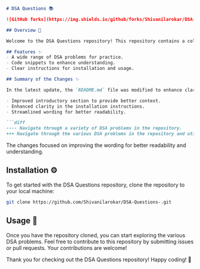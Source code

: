 ```markdown
# DSA Questions 📚

![GitHub forks](https://img.shields.io/github/forks/Shivanilarokar/DSA-Questions-)

## Overview 🌟

Welcome to the DSA Questions repository! This repository contains a collection of data structures and algorithms (DSA) problems designed to help you enhance your coding skills.

## Features ✨
- A wide range of DSA problems for practice.
- Code snippets to enhance understanding.
- Clear instructions for installation and usage.

## Summary of the Changes ✨

In the latest update, the `README.md` file was modified to enhance clarity and streamline the content. Here are some of the notable changes made:

- Improved introductory section to provide better context.
- Enhanced clarity in the installation instructions.
- Streamlined wording for better readability.

```diff
---- Navigate through a variety of DSA problems in the repository.
+++ Navigate through the various DSA problems in the repository and utilize the code snippets provided.
```

The changes focused on improving the wording for better readability and understanding.

## Installation ⚙️

To get started with the DSA Questions repository, clone the repository to your local machine:

```bash
git clone https://github.com/Shivanilarokar/DSA-Questions-.git
```

## Usage 🚀

Once you have the repository cloned, you can start exploring the various DSA problems. Feel free to contribute to this repository by submitting issues or pull requests. Your contributions are welcome!

Thank you for checking out the DSA Questions repository! Happy coding! 🎉
```